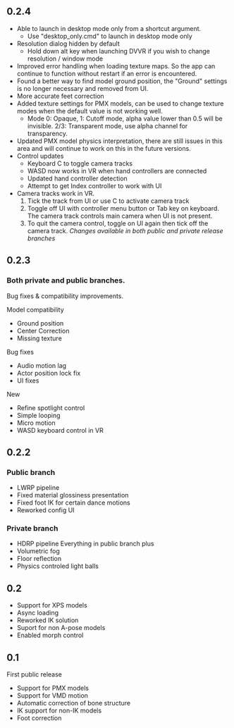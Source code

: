 ## 0.2.4
* Able to launch in desktop mode only from a shortcut argument. 
  * Use "desktop_only.cmd" to launch in desktop mode only
* Resolution dialog hidden by default
  * Hold down alt key when launching DVVR if you wish to change resolution / window mode
* Improved error handling when loading texture maps. So the app can continue to function without restart if an error is encountered.
* Found a better way to find model ground position, the "Ground" settings is no longer necessary and removed from UI.
* More accurate feet correction
* Added texture settings for PMX models, can be used to change texture modes when the default value is not working well. 
  * Mode 0: Opaque, 1: Cutoff mode, alpha value lower than 0.5 will be invisible. 2/3: Transparent mode, use alpha channel for transparency.
* Updated PMX model physics interpretation, there are still issues in this area and will continue to work on this in the future versions.
* Control updates
  * Keyboard C to toggle camera tracks
  * WASD now works in VR when hand controllers are connected
  * Updated hand controller detection
  * Attempt to get Index controller to work with UI
* Camera tracks work in VR. 
  1. Tick the track from UI or use C to activate camera track
  2. Toggle off UI with controller menu button or Tab key on keyboard. The camera track controls main camera when UI is not present.
  3. To quit the camera control, toggle on UI again then tick off the camera track. 
*Changes available in both public and private release branches*

## 0.2.3
### Both private and public branches. 
Bug fixes & compatibility improvements.

Model compatibility
* Ground position
* Center Correction
* Missing texture

Bug fixes
* Audio motion lag
* Actor position lock fix
* UI fixes

New
* Refine spotlight control
* Simple looping
* Micro motion
* WASD keyboard control in VR
 

## 0.2.2

### Public branch
* LWRP pipeline
* Fixed material glossiness presentation
* Fixed foot IK for certain dance motions
* Reworked config UI

### Private branch
* HDRP pipeline
Everything in public branch plus
* Volumetric fog
* Floor reflection
* Physics controled light balls

## 0.2
* Support for XPS models
* Async loading
* Reworked IK solution
* Suport for non A-pose models
* Enabled morph control


## 0.1
First public release
* Support for PMX models
* Support for VMD motion
* Automatic correction of bone structure 
* IK support for non-IK models
* Foot correction

